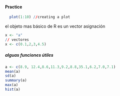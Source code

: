 #### Practice 
```r
  plot(1:10) //creating a plot
```
el objeto mas básico de R es un vector
asignación
```r
x <- "a"
// vectores
x <- c(0.1,2,3,4.5)
```

##### alguas funciones útiles
```r
a <- c(8.9, 12.4,8.6,11.3,9.2,8.8,35.1,6.2,7.0,7.1)
mean(a)
sd(a)
summary(a)
max(a)
hist(a)

```
